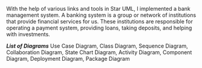 With the help of various links and tools in Star UML, I implemented a bank management system.
A banking system is a group or network of institutions that provide financial services for us. These institutions are responsible for operating a payment system, providing loans, taking deposits, and helping with investments.

*******List of Diagrams*******
Use Case Diagram,
Class Diagram,
Sequence Diagram,
Collaboration Diagram,
State Chart Diagram,
Activity Diagram,
Component Diagram,
Deployment Diagram,
Package Diagram
